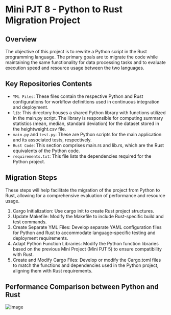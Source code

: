 # Mini PJT 8 - Python to Rust Migration Project
## Overview 
The objective of this project is to rewrite a Python script in the Rust programming language. The primary goals are to migrate the code while maintaining the same functionality for data processing tasks and to evaluate execution speed and resource usage between the two languages.

## Key Repositories Contents 
- `YML Files`: These files contain the respective Python and Rust configurations for workflow definitions used in continuous integration and deployment.
- `lib`: This directory houses a shared Python library with functions utilized in the main.py script. The library is responsible for computing summary statistics (mean, median, standard deviation) for the dataset stored in the heightweight.csv file.
- `main.py` and `test.py`: These are Python scripts for the main application and its associated tests, respectively.
- `Rust Code`: This section comprises main.rs and lib.rs, which are the Rust equivalents of the Python code.
- `requirements.txt`: This file lists the dependencies required for the Python project.

## Migration Steps
These steps will help facilitate the migration of the project from Python to Rust, allowing for a comprehensive evaluation of performance and resource usage.

1. Cargo Initialization: Use cargo init to create Rust project structures.
2. Update Makefile: Modify the Makefile to include Rust-specific build and test commands.
3. Create Separate YML Files: Develop separate YAML configuration files for Python and Rust to accommodate language-specific testing and deployment requirements.
4. Adapt Python Function Libraries: Modify the Python function libraries based on the previous Mini Project (Mini PJT 5) to ensure compatibility with Rust.
5. Create and Modify Cargo Files: Develop or modify the Cargo.toml files to match the functions and dependencies used in the Python project, aligning them with Rust requirements.

## Performance Comparison between Python and Rust 
![image](https://github.com/nogibjj/IDS706_Mini_PJT8/assets/141780408/ba005f86-97c5-4a08-a8a7-11f0fa7d400a)
